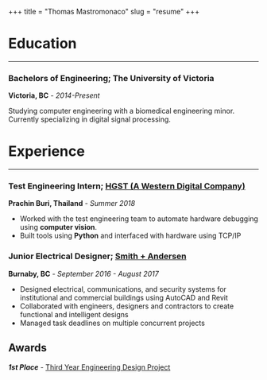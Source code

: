 +++
title = "Thomas Mastromonaco"
slug = "resume"
+++

# Education 
---
### Bachelors of Engineering; The University of Victoria
**Victoria, BC** - _2014-Present_

Studying computer engineering with a biomedical engineering minor. Currently specializing in digital signal processing.

# Experience
--- 
### Test Engineering Intern; [HGST (A Western Digital Company)](https://www.westerndigital.com/) 
**Prachin Buri, Thailand** - _Summer 2018_

* Worked with the test engineering team to automate hardware debugging using **computer vision**. 
* Built tools using **Python** and interfaced with hardware using TCP/IP

### Junior Electrical Designer; [Smith + Andersen](http://smithandandersen.com/)
**Burnaby, BC** - _September 2016 - August 2017_

* Designed electrical, communications, and security systems for institutional and commercial buildings using AutoCAD and Revit
* Collaborated with engineers, designers and contractors to create functional and intelligent designs
* Managed task deadlines on multiple concurrent projects

## Awards 

**_1st Place_** - [Third Year Engineering Design Project](https://www.uvic.ca/engineering/ece/home/home/news/current/20171207-399.php)